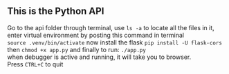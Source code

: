 ## This is the Python API  
Go to the api folder through terminal, use `ls -a` to locate all the files in it, enter virtual environment by posting this command in terminal  
`source .venv/bin/activate` 
now install the flask `pip install -U flask-cors` then `chmod +x app.py` and finally to run: `./app.py`  
when debugger is active and running, it will take you to browser.  
Press `CTRL+C` to quit  
